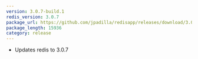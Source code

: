 ```yaml
---
version: 3.0.7-build.1
redis_version: 3.0.7
package_url: https://github.com/jpadilla/redisapp/releases/download/3.0.7-build.1/Redis.zip
package_length: 15936
category: release
---
```

- Updates redis to 3.0.7

